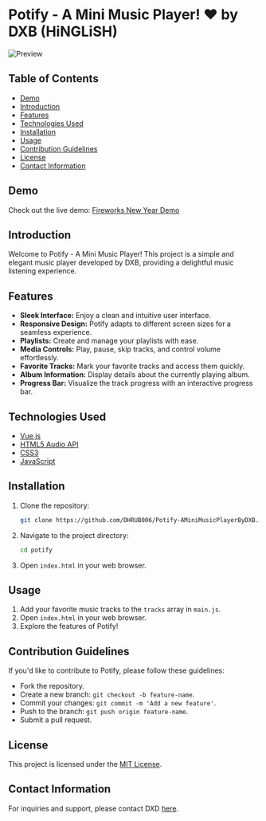# Potify - A Mini Music Player! ❤️ by DXB (HiNGLiSH)

![Preview](https://github.com/DHRUB006/DHRUB_DXD-Projects/assets/106004326/aaeb9793-9435-4b4d-97fb-779b9443982d)

## Table of Contents

- [Demo](#demo)
- [Introduction](#introduction)
- [Features](#features)
- [Technologies Used](#technologies-used)
- [Installation](#installation)
- [Usage](#usage)
- [Contribution Guidelines](#contribution-guidelines)
- [License](#license)
- [Contact Information](#contact-information)

## Demo

Check out the live demo: [Fireworks New Year Demo](https://dhrub006.github.io/Potify-AMiniMusicPlayerByDXB/)

## Introduction

Welcome to Potify - A Mini Music Player! This project is a simple and elegant music player developed by DXB, providing a delightful music listening experience.

## Features

- **Sleek Interface:** Enjoy a clean and intuitive user interface.
- **Responsive Design:** Potify adapts to different screen sizes for a seamless experience.
- **Playlists:** Create and manage your playlists with ease.
- **Media Controls:** Play, pause, skip tracks, and control volume effortlessly.
- **Favorite Tracks:** Mark your favorite tracks and access them quickly.
- **Album Information:** Display details about the currently playing album.
- **Progress Bar:** Visualize the track progress with an interactive progress bar.

## Technologies Used

- [Vue.js](https://vuejs.org/)
- [HTML5 Audio API](https://developer.mozilla.org/en-US/docs/Web/API/Web_Audio_API)
- [CSS3](https://developer.mozilla.org/en-US/docs/Web/CSS)
- [JavaScript](https://developer.mozilla.org/en-US/docs/Web/JavaScript)

## Installation

1. Clone the repository:

   ```bash
   git clone https://github.com/DHRUB006/Potify-AMiniMusicPlayerByDXB.git
   ```

2. Navigate to the project directory:

   ```bash
   cd potify
   ```

3. Open `index.html` in your web browser.

## Usage

1. Add your favorite music tracks to the `tracks` array in `main.js`.
2. Open `index.html` in your web browser.
3. Explore the features of Potify!

## Contribution Guidelines

If you'd like to contribute to Potify, please follow these guidelines:

- Fork the repository.
- Create a new branch: `git checkout -b feature-name`.
- Commit your changes: `git commit -m 'Add a new feature'`.
- Push to the branch: `git push origin feature-name`.
- Submit a pull request.

## License

This project is licensed under the [MIT License](LICENSE).

## Contact Information

For inquiries and support, please contact DXD [here](https://dhrub006.github.io/ProfileCardUI/).
```

